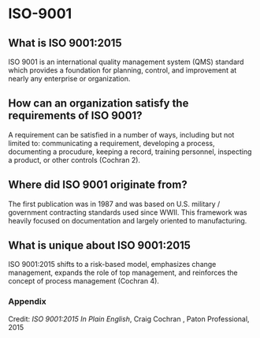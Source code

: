 # ISO-9001

## What is ISO 9001:2015

ISO 9001 is an international quality management system (QMS) standard which provides a foundation for planning, control, and improvement at nearly any enterprise or organization.

## How can an organization satisfy the requirements of ISO 9001?

A requirement can be satisfied in a number of ways, including but not limited to: communicating a requirement, developing a process, documenting a procudure, keeping a record, training personnel, inspecting a product, or other controls (Cochran 2).

## Where did ISO 9001 originate from?

The first publication was in 1987 and was based on U.S. military / government contracting standards used since WWII. This framework was heavily focused on documentation and largely oriented to manufacturing.

## What is unique about ISO 9001:2015

ISO 9001:2015 shifts to a risk-based model, emphasizes change management, expands the role
of top management, and reinforces the concept of process management (Cochran 4).

### Appendix

Credit: *ISO 9001:2015 In Plain English*, Craig Cochran , Paton Professional, 2015
